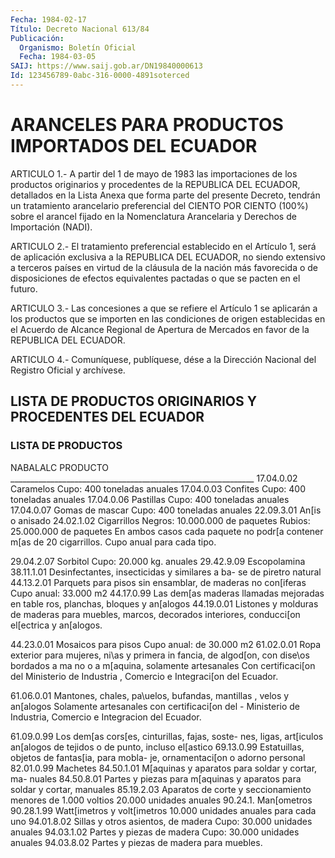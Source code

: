 ```yaml
---
Fecha: 1984-02-17
Título: Decreto Nacional 613/84
Publicación:
  Organismo: Boletín Oficial
  Fecha: 1984-03-05
SAIJ: https://www.saij.gob.ar/DN19840000613
Id: 123456789-0abc-316-0000-4891soterced
---
```

# ARANCELES PARA PRODUCTOS IMPORTADOS DEL ECUADOR

<a id="1"></a>
ARTICULO  1.-  A  partir del 1 de mayo de 1983 las importaciones de los  productos  originarios  y  procedentes  de  la  REPUBLICA  DEL ECUADOR, detallados  en la Lista Anexa que forma parte del presente Decreto,  tendrán  un  tratamiento   arancelario  preferencial  del CIENTO POR CIENTO (100%) sobre el arancel fijado en la Nomenclatura  Arancelaria  y  Derechos  de    Importación   (NADI).

<a id="2"></a>
ARTICULO    2.-  El  tratamiento  preferencial  establecido  en  el Artículo  1, será  de  aplicación  exclusiva  a  la  REPUBLICA  DEL ECUADOR, no  siendo  extensivo  a  terceros  países en virtud de la cláusula de la nación más favorecida o de disposiciones  de efectos equivalentes pactadas o que se pacten en el futuro.

<a id="3"></a>
ARTICULO  3.-  Las  concesiones  a  que se refiere el Artículo 1 se aplicarán a los productos que se importen  en  las  condiciones  de origen  establecidas  en el Acuerdo de Alcance Regional de Apertura de Mercados en favor de la REPUBLICA DEL ECUADOR.

<a id="4"></a>
ARTICULO  4.- Comuníquese, publíquese, dése a la Dirección Nacional del Registro Oficial y archívese.

## LISTA    DE    PRODUCTOS  ORIGINARIOS  Y  PROCEDENTES  DEL  ECUADOR

### LISTA DE PRODUCTOS

<a id="1"></a>
NABALALC                  PRODUCTO _____________________________________________________________ 17.04.0.02     Caramelos               Cupo: 400 toneladas anuales 17.04.0.03     Confites               Cupo: 400 toneladas anuales 17.04.0.06     Pastillas               Cupo: 400 toneladas anuales 17.04.0.07     Gomas de mascar               Cupo: 400 toneladas anuales 22.09.3.01     An[is o anisado 24.02.1.02     Cigarrillos               Negros: 10.000.000 de paquetes               Rubios: 25.000.000 de paquetes               En ambos casos cada paquete no podr[a contener               m[as de 20 cigarrillos. Cupo anual para cada               tipo.

29.04.2.07     Sorbitol               Cupo: 20.000 kg. anuales 29.42.9.09     Escopolamina 38.11.1.01     Desinfectantes, insecticidas y similares a ba-               se de piretro natural 44.13.2.01     Parquets para pisos sin ensamblar, de maderas               no con[iferas               Cupo anual: 33.000 m2 44.17.0.99     Las dem[as maderas llamadas mejoradas en table               ros, planchas, bloques y an[alogos 44.19.0.01     Listones y molduras de maderas para muebles,               marcos, decorados interiores, conducci[on               el[ectrica y an[alogos.

44.23.0.01     Mosaicos para pisos               Cupo anual: de 30.000 m2 61.02.0.01     Ropa exterior para mujeres, ni\as y primera in               fancia, de algod[on, con dise\os bordados a ma               no o a m[aquina, solamente artesanales               Con certificaci[on del Ministerio de Industria               , Comercio e Integraci[on del Ecuador.

61.06.0.01     Mantones, chales, pa\uelos, bufandas, mantillas               , velos y an[alogos               Solamente artesanales con certificaci[on del -               Ministerio de Industria, Comercio e Integracion               del Ecuador.

61.09.0.99     Los dem[as cors[es, cinturillas, fajas, soste-               nes, ligas, art[iculos an[alogos de tejidos o               de punto, incluso el[astico 69.13.0.99     Estatuillas, objetos de fantas[ia, para mobla-               je, ornamentaci[on o adorno personal 82.01.0.99     Machetes 84.50.1.01     M[aquinas y aparatos para soldar y cortar, ma-               nuales 84.50.8.01     Partes y piezas para m[aquinas y aparatos para               soldar y cortar, manuales 85.19.2.03     Aparatos de corte y seccionamiento menores de               1.000 voltios               20.000 unidades anuales 90.24.1.       Man[ometros 90.28.1.99     Watt[imetros y volt[imetros               10.000 unidades anuales para cada uno 94.01.8.02     Sillas y otros asientos, de madera               Cupo: 30.000 unidades anuales 94.03.1.02     Partes y piezas de madera               Cupo: 30.000 unidades anuales 94.03.8.02       Partes y piezas de madera para muebles.
